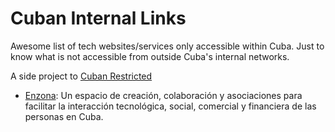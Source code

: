 # Cuban Internal Links

Awesome list of tech websites/services only accessible within Cuba. Just to know what is not accessible from outside Cuba's internal networks.

A side project to [Cuban Restricted](https://github.com/cuban-opensourcers/cuban-restricted)

- [Enzona](https://www.enzona.net/): Un espacio de creación, colaboración y asociaciones para facilitar la interacción tecnológica, social, comercial y financiera de las personas en Cuba.
